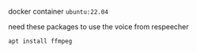
docker container `ubuntu:22.04`



need these packages to use the voice from respeecher

```bash
apt install ffmpeg
```

